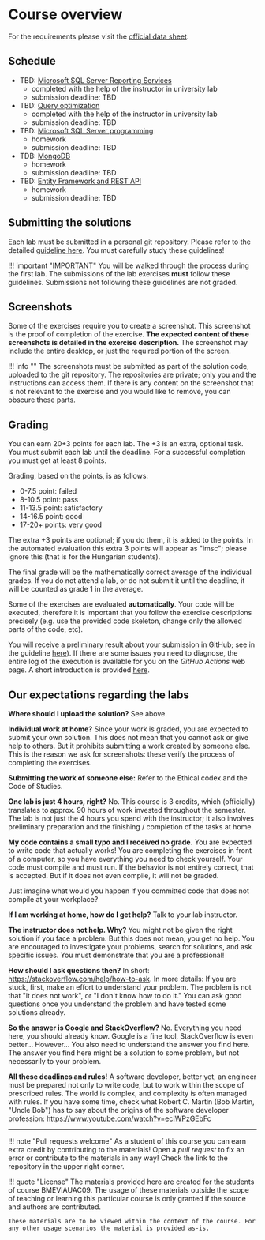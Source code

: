 ﻿# Course overview

For the requirements please visit the [official data sheet](https://portal.vik.bme.hu/kepzes/targyak/VIAUAC09/en/).

## Schedule

- TBD: [Microsoft SQL Server Reporting Services](Lab-ReportingServices/index.md)
    - completed with the help of the instructor in university lab
    - submission deadline: TBD
- TBD: [Query optimization](Lab-QueryOptimization/index.md)
    - completed with the help of the instructor in university lab
    - submission deadline: TBD
- TBD: [Microsoft SQL Server programming](Lab-MSSQL/index.md)
    - homework
    - submission deadline: TBD
- TDB: [MongoDB](Lab-MongoDB/index.md)
    - homework
    - submission deadline: TBD
- TBD: [Entity Framework and REST API](Lab-EFREST/index.md)
    - homework
    - submission deadline: TBD

## Submitting the solutions

Each lab must be submitted in a personal git repository. Please refer to the detailed [guideline here](GitHub.md). You must carefully study these guidelines!

!!! important "IMPORTANT"
    You will be walked through the process during the first lab. The submissions of the lab exercises **must** follow these guidelines. Submissions not following these guidelines are not graded.

## Screenshots

Some of the exercises require you to create a screenshot. This screenshot is the proof of completion of the exercise. **The expected content of these screenshots is detailed in the exercise description.**  The screenshot may include the entire desktop, or just the required portion of the screen.

!!! info ""
    The screenshots must be submitted as part of the solution code, uploaded to the git repository. The repositories are private; only you and the instructions can access them. If there is any content on the screenshot that is not relevant to the exercise and you would like to remove, you can obscure these parts.

## Grading

You can earn 20+3 points for each lab. The +3 is an extra, optional task. You must submit each lab until the deadline. For a successful completion you must get at least 8 points.

Grading, based on the points, is as follows:

- 0-7.5 point: failed
- 8-10.5 point: pass
- 11-13.5 point: satisfactory
- 14-16.5 point: good
- 17-20+ points: very good

The extra +3 points are optional; if you do them, it is added to the points. In the automated evaluation this extra 3 points will appear as "imsc"; please ignore this (that is for the Hungarian students). 

The final grade will be the mathematically correct average of the individual grades. If you do not attend a lab, or do not submit it until the deadline, it will be counted as grade 1 in the average.

Some of the exercises are evaluated **automatically**. Your code will be executed, therefore it is important that you follow the exercise descriptions precisely (e.g. use the provided code skeleton, change only the allowed parts of the code, etc).

You will receive a preliminary result about your submission in GitHub; see in the guideline [here](GitHub.md)). If there are some issues you need to diagnose, the entire log of the execution is available for you on the _GitHub Actions_ web page. A short introduction is provided [here](GitHub-Actions.md).

## Our expectations regarding the labs

**Where should I upload the solution?** See above.

**Individual work at home?** Since your work is graded, you are expected to submit your own solution. This does not mean that you cannot ask or give help to others. But it prohibits submitting a work created by someone else. This is the reason we ask for screenshots: these verify the process of completing the exercises.

**Submitting the work of someone else:** Refer to the Ethical codex and the Code of Studies.

**One lab is just 4 hours, right?** No. This course is 3 credits, which (officially) translates to approx. 90 hours of work invested throughout the semester. The lab is not just the 4 hours you spend with the instructor; it also involves preliminary preparation and the finishing / completion of the tasks at home.

**My code contains a small typo and I received no grade.** You are expected to write code that actually works! You are completing the exercises in front of a computer, so you have everything you need to check yourself. Your code must compile and must run. If the behavior is not entirely correct, that is accepted. But if it does not even compile, it will not be graded.

Just imagine what would you happen if you committed code that does not compile at your workplace?

**If I am working at home, how do I get help?** Talk to your lab instructor.

**The instructor does not help. Why?** You might not be given the right solution if you face a problem. But this does not mean, you get no help. You are encouraged to investigate your problems, search for solutions, and ask specific issues. You must demonstrate that you are a professional!

**How should I ask questions then?** In short: <https://stackoverflow.com/help/how-to-ask>. In more details: If you are stuck, first, make an effort to understand your problem. The problem is not that "it does not work", or "I don't know how to do it." You can ask good questions once you understand the problem and have tested some solutions already.

**So the answer is Google and StackOverflow?** No. Everything you need here, you should already know. Google is a fine tool, StackOverflow is even better... However... You also need to understand the answer you find here. The answer you find here might be a solution to some problem, but not necessarily to your problem.

**All these deadlines and rules!** A software developer, better yet, an engineer must be prepared not only to write code, but to work within the scope of prescribed rules. The world is complex, and complexity is often managed with rules. If you have some time, check what Robert C. Martin (Bob Martin, "Uncle Bob") has to say about the origins of the software developer profession: <https://www.youtube.com/watch?v=ecIWPzGEbFc>

---

!!! note "Pull requests welcome"
    As a student of this course you can earn extra credit by contributing to the materials! Open a _pull request_ to fix an error or contribute to the materials in any way! Check the link to the repository in the upper right corner.

!!! quote "License"
    The materials provided here are created for the students of course BMEVIAUAC09. The usage of these materials outside the scope of teaching or learning this particular course is only granted if the source and authors are contributed.

    These materials are to be viewed within the context of the course. For any other usage scenarios the material is provided as-is.
